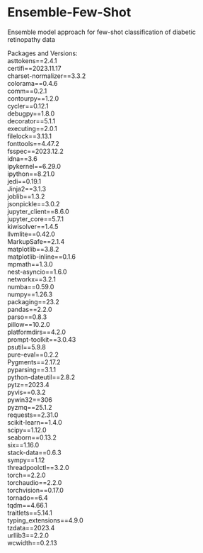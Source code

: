 # Ensemble-Few-Shot
Ensemble model approach for few-shot classification of diabetic retinopathy data

Packages and Versions:  
asttokens==2.4.1  
certifi==2023.11.17  
charset-normalizer==3.3.2  
colorama==0.4.6  
comm==0.2.1  
contourpy==1.2.0  
cycler==0.12.1  
debugpy==1.8.0  
decorator==5.1.1  
executing==2.0.1  
filelock==3.13.1  
fonttools==4.47.2  
fsspec==2023.12.2  
idna==3.6  
ipykernel==6.29.0  
ipython==8.21.0  
jedi==0.19.1  
Jinja2==3.1.3  
joblib==1.3.2  
jsonpickle==3.0.2  
jupyter_client==8.6.0  
jupyter_core==5.7.1  
kiwisolver==1.4.5  
llvmlite==0.42.0  
MarkupSafe==2.1.4  
matplotlib==3.8.2  
matplotlib-inline==0.1.6  
mpmath==1.3.0  
nest-asyncio==1.6.0  
networkx==3.2.1  
numba==0.59.0  
numpy==1.26.3  
packaging==23.2  
pandas==2.2.0  
parso==0.8.3  
pillow==10.2.0  
platformdirs==4.2.0  
prompt-toolkit==3.0.43  
psutil==5.9.8  
pure-eval==0.2.2  
Pygments==2.17.2  
pyparsing==3.1.1  
python-dateutil==2.8.2  
pytz==2023.4  
pyvis==0.3.2  
pywin32==306  
pyzmq==25.1.2  
requests==2.31.0  
scikit-learn==1.4.0  
scipy==1.12.0  
seaborn==0.13.2  
six==1.16.0  
stack-data==0.6.3  
sympy==1.12  
threadpoolctl==3.2.0  
torch==2.2.0  
torchaudio==2.2.0  
torchvision==0.17.0  
tornado==6.4  
tqdm==4.66.1  
traitlets==5.14.1  
typing_extensions==4.9.0  
tzdata==2023.4  
urllib3==2.2.0  
wcwidth==0.2.13  
